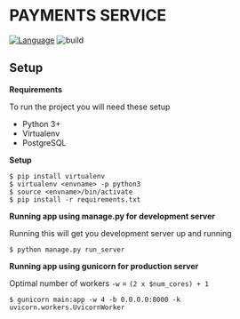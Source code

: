 # PAYMENTS SERVICE

[![Language](https://img.shields.io/badge/language-python-green.svg)](https://github.com/sartim/fast_api_shop)
![build](https://github.com/sartim/fast_api_shop/workflows/build/badge.svg)



## Setup

**Requirements**

To run the project you will need these setup

* Python 3+
* Virtualenv
* PostgreSQL

**Setup**

    $ pip install virtualenv
    $ virtualenv <envname> -p python3
    $ source <envname>/bin/activate
    $ pip install -r requirements.txt


**Running app using manage.py for development server**

Running this will get you development server up and running

    $ python manage.py run_server

**Running app using gunicorn for production server**

Optimal number of workers ```-w``` = ```(2 x $num_cores) + 1```

    $ gunicorn main:app -w 4 -b 0.0.0.0:8000 -k uvicorn.workers.UvicornWorker

